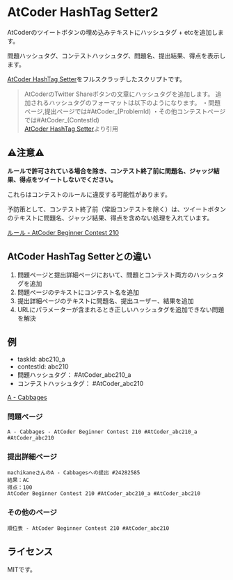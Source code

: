 # AtCoder HashTag Setter2

AtCoderのツイートボタンの埋め込みテキストにハッシュタグ + etcを追加します。

問題ハッシュタグ、コンテストハッシュタグ、問題名、提出結果、得点を表示します。

[AtCoder HashTag Setter](https://greasyfork.org/ja/scripts/422324-atcoder-hashtag-setter)をフルスクラッチしたスクリプトです。

> AtCoderのTwitter Shareボタンの文章にハッシュタグを追加します。
> 追加されるハッシュタグのフォーマットは以下のようになります。
> ・問題ページ,提出ページでは#AtCoder_(ProblemId)
> ・その他コンテストページでは#AtCoder_(ContestId)  
> [AtCoder HashTag Setter](https://greasyfork.org/ja/scripts/422324-atcoder-hashtag-setter)より引用

## ⚠️注意⚠️

**ルールで許可されている場合を除き、コンテスト終了前に問題名、ジャッジ結果、得点をツイートしないでください。**

これらはコンテストのルールに違反する可能性があります。

予防策として、コンテスト終了前（常設コンテストを除く）は、ツイートボタンのテキストに問題名、ジャッジ結果、得点を含めない処理を入れています。

[ルール \- AtCoder Beginner Contest 210](https://atcoder.jp/contests/abc210/rules)

## AtCoder HashTag Setterとの違い

1. 問題ページと提出詳細ページにおいて、問題とコンテスト両方のハッシュタグを追加
2. 問題ページのテキストにコンテスト名を追加
3. 提出詳細ページのテキストに問題名、提出ユーザー、結果を追加
4. URLにパラメーターが含まれるとき正しいハッシュタグを追加できない問題を解決

## 例

* taskId: abc210_a
* contestId: abc210
* 問題ハッシュタグ： #AtCoder_abc210_a
* コンテストハッシュタグ： #AtCoder_abc210

[A \- Cabbages](https://atcoder.jp/contests/abc210/tasks/abc210_a)

### 問題ページ

```text
A - Cabbages - AtCoder Beginner Contest 210 #AtCoder_abc210_a #AtCoder_abc210
```

### 提出詳細ページ

```text
machikaneさんのA - Cabbagesへの提出 #24282585
結果：AC
得点：100
AtCoder Beginner Contest 210 #AtCoder_abc210_a #AtCoder_abc210
```

### その他のページ

```text
順位表 - AtCoder Beginner Contest 210 #AtCoder_abc210
```

## ライセンス

MITです。
